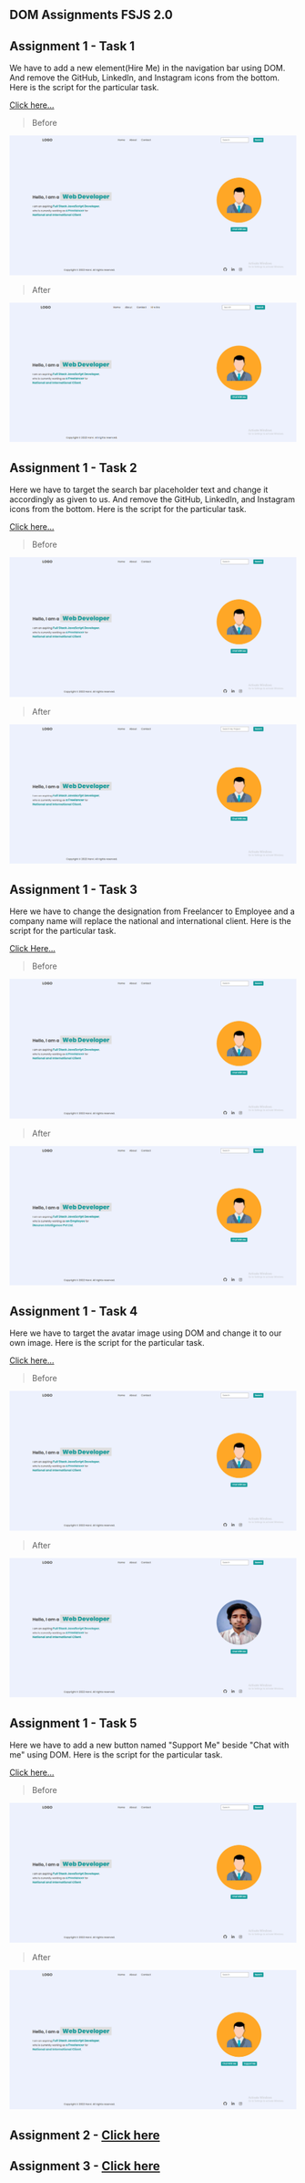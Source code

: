 ## DOM Assignments FSJS 2.0

## Assignment 1 - Task 1

We have to add a new element(Hire Me) in the navigation bar using DOM. And remove the GitHub, LinkedIn, and Instagram icons from the bottom.
Here is the script for the particular task.

[Click here...](./firstAssignmentScripts/script.js)

>Before

![](./task1.PNG)

>After

![](./task1-after.PNG)

## Assignment 1 - Task 2

Here we have to target the search bar placeholder text and change it accordingly as given to us. And remove the GitHub, LinkedIn, and Instagram icons from the bottom.
Here is the script for the particular task.

[Click here...](./firstAssignmentScripts/script2.js)

>Before

![](./task1.PNG)

>After

![](./task2-after.PNG)

## Assignment 1 - Task 3

Here we have to change the designation from Freelancer to Employee and a company name will replace the national and international client.
Here is the script for the particular task.

[Click Here...](./firstAssignmentScripts/script3.js)

>Before

![](./task1.PNG)

>After

![](./task3-after.PNG)

## Assignment 1 - Task 4

Here we have to target the avatar image using DOM and change it to our own image.
Here is the script for the particular task.

[Click here...](./firstAssignmentScripts/script4.js)

>Before

![](./task1.PNG)

>After

![](./task4-after.PNG)

## Assignment 1 - Task 5

Here we have to add a new button named "Support Me" beside "Chat with me" using DOM.
Here is the script for the particular task.

[Click here...](./firstAssignmentScripts/script5.js)

>Before

![](./task1.PNG)

>After

![](./task5-after.PNG)


## Assignment 2 - [Click here](./about/readme.md)

## Assignment 3 - [Click here](./contact/readme.md)